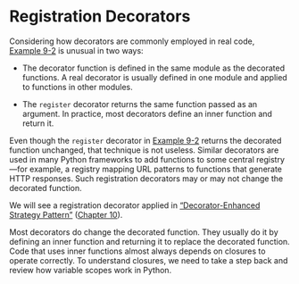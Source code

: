 # Registration Decorators

Considering how decorators are commonly employed in real code, [Example 9-2](#registration_ex) is unusual in two ways:

- The decorator function is defined in the same module as the decorated functions. A real decorator is usually defined in one module and applied to functions in other modules.
    
- The `register` decorator returns the same function passed as an argument. In practice, most decorators define an inner function and return it.
    

Even though the `register` decorator in [Example 9-2](#registration_ex) returns the decorated function unchanged, that technique is not useless. Similar decorators are used in many Python frameworks to add functions to some central registry—for example, a registry mapping URL patterns to functions that generate HTTP responses. Such registration decorators may or may not change the decorated function.

We will see a registration decorator applied in [“Decorator-Enhanced Strategy Pattern”](ch10.html#decorated_strategy) ([Chapter 10](ch10.html#rethinking_design_patterns)).

Most decorators do change the decorated function. They usually do it by defining an inner function and returning it to replace the decorated function. Code that uses inner functions almost always depends on closures to operate correctly. To understand closures, we need to take a step back and review how variable scopes work in Python.